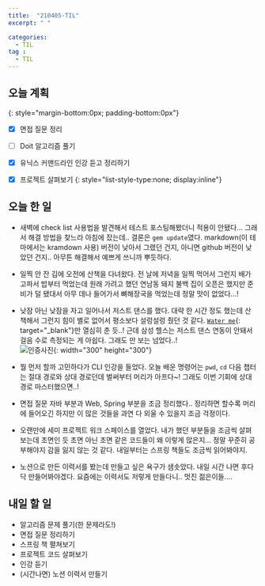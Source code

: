 ```yaml
---
title:  "210405-TIL"
excerpt: " "

categories: 
  - TIL
tag : 
  - TIL
---
```


## 오늘 계획
{: style="margin-bottom:0px; padding-bottom:0px"}

- [x]  면접 질문 정리
- [ ]  Doit 알고리즘 풀기
- [x]  유닉스 커맨드라인 인강 듣고 정리하기
- [x]  프로젝트 살펴보기
{: style="list-style-type:none; display:inline"}


## 오늘 한 일
- 새벽에 check list 사용법을 발견해서 테스트 포스팅해봤더니 적용이 안됐다... 그래서 해결 방법을 찾느라 아침에 잤는데.. 결론은 `gem update`였다. markdown(이 테마에서는 kramdown 사용) 버전이 낮아서 그랬던 건지, 아니면 github 버전이 낮았던 건지.. 아무튼 해결해서 예쁘게 쓰니까 뿌듯하다.
- 일찍 안 잔 김에 오전에 산책을 다녀왔다. 전 날에 저녁을 일찍 먹어서 그런지 배가 고파서 밥부터 먹었는데 원래 가려고 했던 연남동 돼지 불백 집이 오픈은 했지만 준비가 덜 됐대서 아무 데나 들어가서 뼈해장국을 먹었는데 정말 맛이 없었다...!
- 낮잠 아닌 낮잠을 자고 일어나서 저스트 댄스를 했다. 대략 한 시간 정도 했는데 산책해서 그런지 힘이 별로 없어서 평소보다 설렁설렁 췄던 것 같다. [`Water me`](https://www.youtube.com/watch?v=ZhT1qdGcMh8){: target="_blank"}만 열심히 춘 듯..! 근데 삼성 헬스는 저스트 댄스 연동이 안돼서 걸음 수로 측정되는 게 아쉽다. 그래도 만 보는 넘었다..! <br> ![인증사진](https://user-images.githubusercontent.com/70805241/113606548-21fc5800-9683-11eb-8f23-cd0c8080bbb0.png){: width="300" height="300"}

- 뭘 먼저 할까 고민하다가 CLI 인강을 들었다. 오늘 배운 명령어는 `pwd`, `cd` 다음 챕터는 절대 경로와 상대 경로던데 벌써부터 머리가 아프다~! 그래도 이번 기회에 상대 경로 마스터했으면..!
- 면접 질문 자바 부분과 Web, Spring 부분을 조금 정리했다.. 정리하면 할수록 머리에 들어오긴 하지만 이 많은 것들을 과연 다 외울 수 있을지 조금 걱정이다.
- 오랜만에 세미 프로젝트 워크 스페이스를 열었다. 내가 했던 부분들을 조금씩 살펴보는데 초면인 듯 초면 아닌 초면 같은 코드들이 왜 이렇게 많은지... 정말 꾸준히 공부해야지 감을 잃지 않는 것 같다. 내일부터는 스프링 책들도 조금씩 읽어봐야지.
- 노션으로 만든 이력서를 봤는데 만들고 싶은 욕구가 샘솟았다. 내일 시간 나면 후다닥 만들어봐야겠다. 요즘에는 이력서도 저렇게 만들다니.. 멋진 젊은이들....



## 내일 할 일
- 알고리즘 문제 풀기(한 문제라도!)
- 면접 질문 정리하기
- 스프링 책 펼쳐보기
- 프로젝트 코드 살펴보기
- 인강 듣기
- (시간나면) 노션 이력서 만들기

